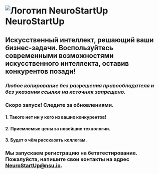 # ![Логотип NeuroStartUp](img/NeuroStartUpIcon.png) NeuroStartUp

## **Искусственный интеллект, решающий ваши бизнес-задачи.** Воспользуйтесь современными возможностями искусственного интеллекта, оставив конкурентов позади!


### _Любое копирование без разрешения правообладателя и без указания ссылки на источник запрещено._

### Скоро запуск! Следите за обновлениями.

#### 1. Такого нет ни у кого из ваших конкурентов!
#### 2. Приемлемые цены за новейшие технологии.
#### 3. Будет о чём рассказать коллегам.

### Мы запускаем регистрацию на бетатестирование. Пожалуйста, напишите свои контакты на адрес [NeuroStartUp@nsu.io](mailto:NeuroStartUp@nsu.io).
